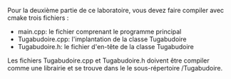 Pour la deuxième partie de ce laboratoire, vous devez faire compiler avec cmake trois fichiers : 
- main.cpp: le fichier comprenant le programme principal
- Tugabudoire.cpp: l'implantation de la classe Tugabudoire
- Tugabudoire.h: le fichier d'en-tête de la classe Tugabudoire


Les fichiers Tugabudoire.cpp et Tugabudoire.h doivent être compiler comme une librairie et se trouve dans le le sous-répertoire /Tugabudoire.
